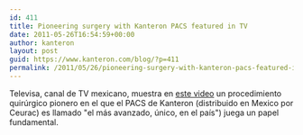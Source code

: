 ```yaml
---
id: 411
title: Pioneering surgery with Kanteron PACS featured in TV
date: 2011-05-26T16:54:59+00:00
author: kanteron
layout: post
guid: https://www.kanteron.com/blog/?p=411
permalink: /2011/05/26/pioneering-surgery-with-kanteron-pacs-featured-in-tv/
---
```

Televisa, canal de TV mexicano, muestra en [este video](https://tvolucion.esmas.com/noticieros/noticiero-con-joaquin-lopez-doriga/110866/operan-maria-fernanda-contra-anorexia) un procedimiento quirúrgico pionero en el que el PACS de Kanteron (distribuido en Mexico por Ceurac) es llamado "el más avanzado, único, en el país") juega un papel fundamental.